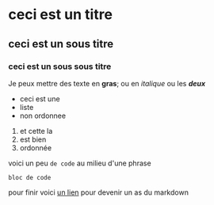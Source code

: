# ceci est un titre
## ceci est un sous titre
### ceci est un sous sous titre

Je peux mettre des texte en **gras**;
ou en *italique* ou les ***deux***

- ceci est une
- liste
- non ordonnee

1. et cette la 
2. est bien 
3. ordonnée

voici un peu `de code` au milieu d'une phrase


```
bloc de code 

```

pour finir voici [un lien](https://guides.github.com/features/mastering-markdown/) pour devenir un as du markdown

